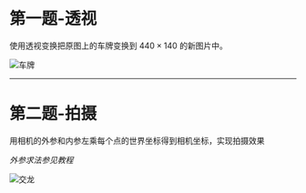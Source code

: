# 第一题-透视
使用透视变换把原图上的车牌变换到 $440\times140$ 的新图片中。

![车牌](https://user-images.githubusercontent.com/59474508/197333887-c528450b-b403-46d1-a801-16c84e8bd2c1.png)

---

# 第二题-拍摄
用相机的外参和内参左乘每个点的世界坐标得到相机坐标，实现拍摄效果

*外参求法参见教程*

![交龙](https://user-images.githubusercontent.com/59474508/197350804-9c536901-a2d8-4623-93d3-e98c4a761ec2.jpg)
